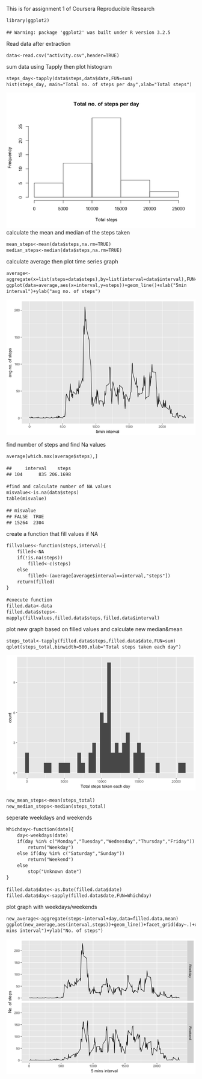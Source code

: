 This is for assignment 1 of Coursera Reproducible Research

    library(ggplot2)

    ## Warning: package 'ggplot2' was built under R version 3.2.5

Read data after extraction

    data<-read.csv("activity.csv",header=TRUE)

sum data using Tapply then plot histogram

    steps_day<-tapply(data$steps,data$date,FUN=sum)
    hist(steps_day, main="Total no. of steps per day",xlab="Total steps")

![](PA1_template_files/figure-markdown_strict/unnamed-chunk-3-1.png)
calculate the mean and median of the steps taken

    mean_steps<-mean(data$steps,na.rm=TRUE)
    median_steps<-median(data$steps,na.rm=TRUE)

calculate average then plot time series graph

    average<-aggregate(x=list(steps=data$steps),by=list(interval=data$interval),FUN=mean,na.rm=TRUE)
    ggplot(data=average,aes(x=interval,y=steps))+geom_line()+xlab("5min interval")+ylab("avg no. of steps")

![](PA1_template_files/figure-markdown_strict/unnamed-chunk-5-1.png)

find number of steps and find Na values

    average[which.max(average$steps),]

    ##     interval    steps
    ## 104      835 206.1698

    #find and calculate number of NA values
    misvalue<-is.na(data$steps)
    table(misvalue)

    ## misvalue
    ## FALSE  TRUE 
    ## 15264  2304

create a function that fill values if NA

    fillvalues<-function(steps,interval){
        filled<-NA
        if(!is.na(steps))
            filled<-c(steps)
        else 
            filled<-(average[average$interval==interval,"steps"])
        return(filled)
    }

    #execute function
    filled.data<-data
    filled.data$steps<-mapply(fillvalues,filled.data$steps,filled.data$interval)

plot new graph based on filled values and calculate new median&mean

    steps_total<-tapply(filled.data$steps,filled.data$date,FUN=sum)
    qplot(steps_total,binwidth=500,xlab="Total steps taken each day")

![](PA1_template_files/figure-markdown_strict/unnamed-chunk-8-1.png)

    new_mean_steps<-mean(steps_total)
    new_median_steps<-median(steps_total)

seperate weekdays and weekends

    Whichday<-function(date){
        day<-weekdays(date)
        if(day %in% c("Monday","Tuesday","Wednesday","Thursday","Friday"))
            return("Weekday")
        else if(day %in% c("Saturday","Sunday"))
            return("Weekend")
        else 
            stop("Unknown date")
    }

    filled.data$date<-as.Date(filled.data$date)
    filled.data$day<-sapply(filled.data$date,FUN=Whichday)

plot graph with weekdays/weekends

    new_average<-aggregate(steps~interval+day,data=filled.data,mean)
    ggplot(new_average,aes(interval,steps))+geom_line()+facet_grid(day~.)+xlab("5 mins interval")+ylab("No. of steps")

![](PA1_template_files/figure-markdown_strict/unnamed-chunk-10-1.png)
